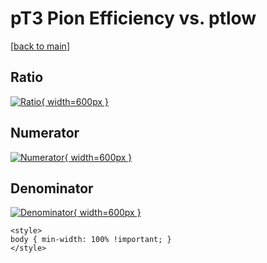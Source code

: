 # pT3 Pion Efficiency vs. ptlow

[[back to main](./)]



## Ratio

[![Ratio](../mtv/var/pT3_211_eff_ptlow.png){ width=600px }](../mtv/var/pT3_211_eff_ptlow.pdf)

## Numerator

[![Numerator](../mtv/num/pT3_211_eff_ptlow_num.png){ width=600px }](../mtv/num/pT3_211_eff_ptlow_num.pdf)

## Denominator

[![Denominator](../mtv/den/pT3_211_eff_ptlow_den.png){ width=600px }](../mtv/den/pT3_211_eff_ptlow_den.pdf)


``` {=html}
<style>
body { min-width: 100% !important; }
</style>
```
